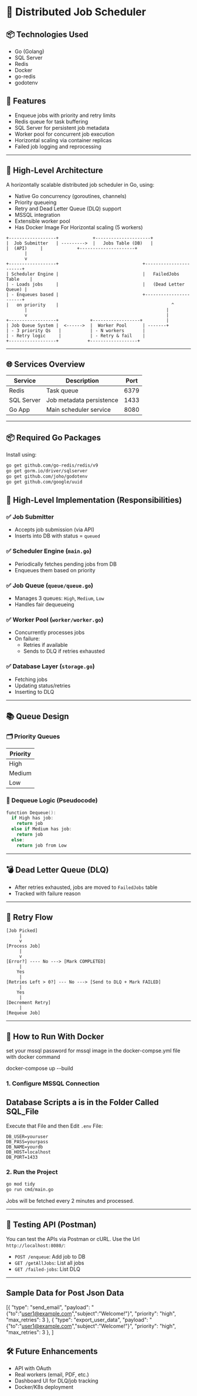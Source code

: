 
# 🧭 Distributed Job Scheduler


## 📦 Technologies Used

- Go (Golang)
- SQL Server
- Redis
- Docker 
- go-redis
- godotenv

## 🚀 Features

- Enqueue jobs with priority and retry limits
- Redis queue for task buffering
- SQL Server for persistent job metadata
- Worker pool for concurrent job execution
- Horizontal scaling via container replicas
- Failed job logging and reprocessing


---

## 📐 High-Level Architecture

A horizontally scalable distributed job scheduler in Go, using:
- Native Go concurrency (goroutines, channels)
- Priority queueing
- Retry and Dead Letter Queue (DLQ) support
- MSSQL integration
- Extensible worker pool
- Has Docker Image For  Horizontal scaling (5 workers)
```
+------------------+             +---------------------+
|  Job Submitter   | --------->  |   Jobs Table (DB)   |
|  (API)     |             +---------------------+
       |
       v
+------------------+                                +-----------------------+
| Scheduler Engine |                                |   FailedJobs Table    |
| - Loads jobs     |                                |   (Dead Letter Queue) |
| - Enqueues based |                                +-----------------------+
|   on priority    |                                           ^
       |                                                     |
       v                                                     |
+------------------+            +------------------+         |
| Job Queue System |  <------>  |  Worker Pool      | -------+
| - 3 priority Qs   |           | - N workers       |
| - Retry logic     |           | - Retry & fail    |
+------------------+           +------------------+
```

---
## 🌐 Services Overview

| Service       | Description               | Port     |
|---------------|---------------------------|----------|
| Redis         | Task queue                | 6379     |
| SQL Server    | Job metadata persistence  | 1433     |
| Go App        | Main scheduler service    | 8080     |

---
## 📦 Required Go Packages

Install using:

```bash
go get github.com/go-redis/redis/v9
go get gorm.io/driver/sqlserver
go get github.com/joho/godotenv
go get github.com/google/uuid
```
## 🧩 High-Level Implementation (Responsibilities)

### ✅ Job Submitter
- Accepts job submission (via API)
- Inserts into DB with status = `queued`

### ✅ Scheduler Engine (`main.go`)
- Periodically fetches pending jobs from DB
- Enqueues them based on priority

### ✅ Job Queue (`queue/queue.go`)
- Manages 3 queues: `High`, `Medium`, `Low`
- Handles fair dequeueing

### ✅ Worker Pool (`worker/worker.go`)
- Concurrently processes jobs
- On failure:
  - Retries if available
  - Sends to DLQ if retries exhausted

### ✅ Database Layer (`storage.go`)
- Fetching jobs
- Updating status/retries
- Inserting to DLQ

---

## 📚 Queue Design

### 🗂️ Priority Queues

| Priority  |  
|-----------|
| High      | 
| Medium    | 
| Low       | 

### 🔁 Dequeue Logic (Pseudocode)

```go
function Dequeue():
  if High has job:
    return job
  else if Medium has job:
    return job
  else:
    return job from Low
```

---

## 💣 Dead Letter Queue (DLQ)
- After retries exhausted, jobs are moved to `FailedJobs` table
- Tracked with failure reason

---

## 🔁 Retry Flow

```
[Job Picked]
     |
     v
[Process Job]
     |
     v
[Error?] ---- No ---> [Mark COMPLETED]
     |
    Yes
     |
[Retries Left > 0?] --- No ---> [Send to DLQ + Mark FAILED]
     |
    Yes
     |
[Decrement Retry]
     |
[Requeue Job]
```

---



## 🚀 How to Run With Docker
set your mssql password for mssql image in the docker-compse.yml file 
with docker command 

docker-compose up --build

### 1. Configure MSSQL Connection

## Database Scripts a is in the Folder Called SQL_File
Execute  that File and  then Edit `.env` File:

```
DB_USER=youruser
DB_PASS=yourpass
DB_NAME=yourdb
DB_HOST=localhost
DB_PORT=1433
```


### 2. Run the Project

```bash
go mod tidy
go run cmd/main.go
```

Jobs will be fetched every 2 minutes and processed.

---

## 🧪 Testing API (Postman)
You can test the APIs via Postman or cURL.
Use the Url `http://localhost:8080/`:

- `POST /enqueue`: Add job to DB
- `GET /getAllJobs`: List all jobs
- `GET /failed-jobs`: List DLQ

---
## Sample Data for Post Json Data 
  [{
    "type": "send_email",
    "payload": "{\"to\":\"user1@example.com\",\"subject\":\"Welcome!\"}",
    "priority": "high",
    "max_retries": 3
  },
{
    "type": "export_user_data",
    "payload": "{\"to\":\"user1@example.com\",\"subject\":\"Welcome!\"}",
    "priority": "high",
    "max_retries": 3
  },
]

## 🛠 Future Enhancements

- API with OAuth 
- Real workers (email, PDF, etc.)
- Dashboard UI for DLQ/job tracking
- Docker/K8s deployment
